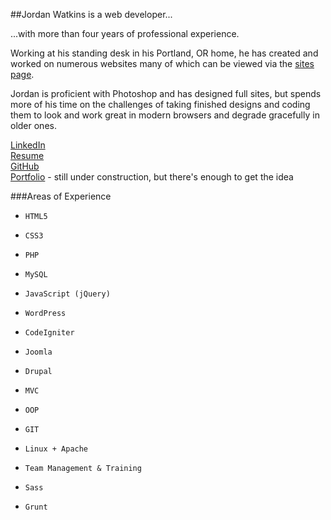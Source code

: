 ##Jordan Watkins is a web developer...

...with more than four years of professional experience.

Working at his standing desk in his Portland, OR home, he has created and worked on numerous websites many of which can be viewed via the [sites page](http://jordanjwatkins.github.io/portfolio-sites/).

Jordan is proficient with Photoshop and has designed full sites, but spends more of his time on the challenges of taking finished designs and coding them to look and work great in modern browsers and degrade gracefully in older ones.

[LinkedIn](https://www.linkedin.com/in/jordanwatkins)  
[Resume](http://jordanjwatkins.com/jordan-watkins-resume.pdf)  
[GitHub](https://github.com/jordanjwatkins)  
[Portfolio](http://neu.jordanjwatkins.com/) - still under construction, but there's enough to get the idea  

###Areas of Experience

*     HTML5
*     CSS3
*     PHP
*     MySQL
*     JavaScript (jQuery)
*     WordPress
*     CodeIgniter
*     Joomla
*     Drupal
*     MVC
*     OOP
*     GIT
*     Linux + Apache
*     Team Management & Training
*     Sass
*     Grunt
